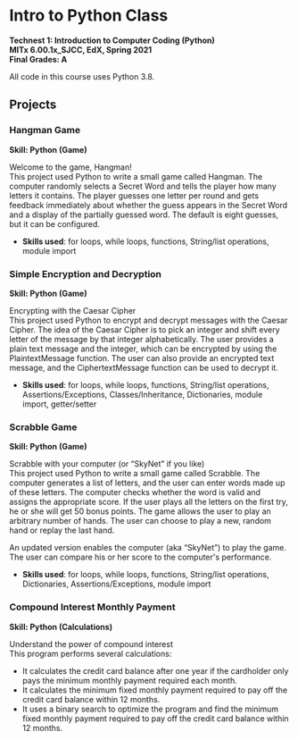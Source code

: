 # Intro to Python Class
**Technest 1: Introduction to Computer Coding (Python)**  
**MITx 6.00.1x_SJCC, EdX, Spring 2021**  
**Final Grades: A**

All code in this course uses Python 3.8.

## Projects

### Hangman Game
**Skill: Python (Game)**

Welcome to the game, Hangman!  
This project used Python to write a small game called Hangman. The computer randomly selects a Secret Word and tells the player how many letters it contains. The player guesses one letter per round and gets feedback immediately about whether the guess appears in the Secret Word and a display of the partially guessed word. The default is eight guesses, but it can be configured.

- **Skills used**: for loops, while loops, functions, String/list operations, module import

### Simple Encryption and Decryption
**Skill: Python (Game)**

Encrypting with the Caesar Cipher  
This project used Python to encrypt and decrypt messages with the Caesar Cipher. The idea of the Caesar Cipher is to pick an integer and shift every letter of the message by that integer alphabetically. The user provides a plain text message and the integer, which can be encrypted by using the PlaintextMessage function. The user can also provide an encrypted text message, and the CiphertextMessage function can be used to decrypt it.

- **Skills used**: for loops, while loops, functions, String/list operations, Assertions/Exceptions, Classes/Inheritance, Dictionaries, module import, getter/setter

### Scrabble Game
**Skill: Python (Game)**

Scrabble with your computer (or “SkyNet” if you like)  
This project used Python to write a small game called Scrabble. The computer generates a list of letters, and the user can enter words made up of these letters. The computer checks whether the word is valid and assigns the appropriate score. If the user plays all the letters on the first try, he or she will get 50 bonus points. The game allows the user to play an arbitrary number of hands. The user can choose to play a new, random hand or replay the last hand.

An updated version enables the computer (aka “SkyNet”) to play the game. The user can compare his or her score to the computer's performance.

- **Skills used**: for loops, while loops, functions, String/list operations, Dictionaries, Assertions/Exceptions, module import

### Compound Interest Monthly Payment
**Skill: Python (Calculations)**

Understand the power of compound interest  
This program performs several calculations:
- It calculates the credit card balance after one year if the cardholder only pays the minimum monthly payment required each month.
- It calculates the minimum fixed monthly payment required to pay off the credit card balance within 12 months.
- It uses a binary search to optimize the program and find the minimum fixed monthly payment required to pay off the credit card balance within 12 months.

